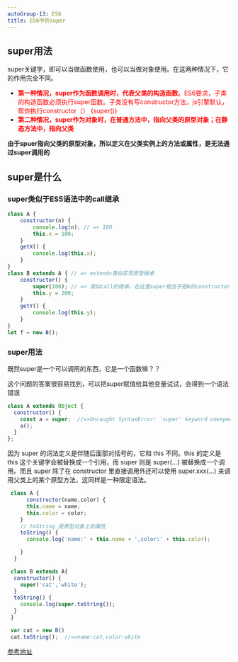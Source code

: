 ```yaml
---
autoGroup-13: ES6
title: ES6中的super
---
```


## super用法

super关键字，即可以当做函数使用，也可以当做对象使用。在这两种情况下，它的作用完全不同。

- <span style="color: red">**第一种情况，super作为函数调用时，代表父类的构造函数**。ES6要求，子类的构造函数必须执行super函数。子类没有写constructor方法，js引擎默认，帮你执行constructor（） {super()}</span>
- <span style="color: red">**第二种情况，super作为对象时，在普通方法中，指向父类的原型对象；在静态方法中，指向父类** </span>

**由于spuer指向父类的原型对象，所以定义在父类实例上的方法或属性，是无法通过super调用的**

## super是什么

### super类似于ES5语法中的call继承

```js
class A {
	constructor(n) {
    	console.log(n); // => 100
        this.x = 100;
    }
    getX() {
    	console.log(this.x);
    }
}
class B extends A { // => extends类似实现原型继承
	constructor() {
    	super(100); // => 类似call的继承，在这里super相当于把A的constructor给执行了，并且让方法中的this是B的实例，super当中传递的实参都是在给A的constructor传递。
		this.y = 200;
    }
    getY() {
    	console.log(this.y);
    }
}
let f = new B();

```
### super用法

既然super是一个可以调用的东西，它是一个函数嘛？？

这个问题的答案很容易找到，可以把super赋值给其他变量试试，会得到一个语法错误

```js
class A extends Object {
  constructor() {
    const a = super;  //=>Uncaught SyntaxError: 'super' keyword unexpected here
    a(); 
  }
};
```
因为 super 的词法定义是伴随后面那对括号的，它和 this 不同。this 的定义是 this 这个关键字会被替换成一个引用，而 super 则是 super(…) 被替换成一个调用。而且 super 除了在 constructor 里直接调用外还可以使用 super.xxx(…) 来调用父类上的某个原型方法，这同样是一种限定语法。

```js
 class A {
      constructor(name,color) {
      this.name = name;
      this.color = color;
    }
    // toString 是原型对象上的属性
    toString() {
      console.log('name:' + this.name + ',color:' + this.color);

    }
  }

 class B extends A{
  constructor() {
    super('cat','white');
  }
  toString() {
    console.log(super.toString());
  }
 }

 var cat = new B()
 cat.toString();  //=>name:cat,color:white
```


[参考地址](https://www.jianshu.com/p/2a5a7352f4e5)